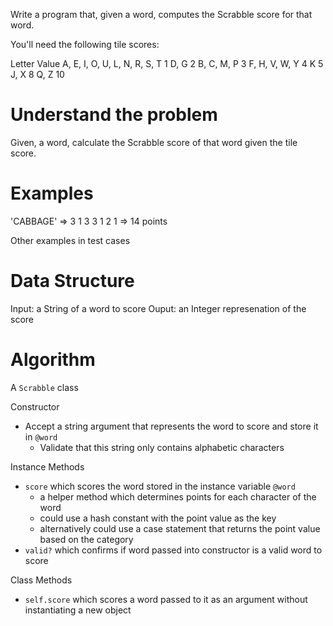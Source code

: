 Write a program that, given a word, computes the Scrabble score for that word.

You'll need the following tile scores:

Letter	Value
A, E, I, O, U, L, N, R, S, T 1
D, G	2
B, C, M, P	3
F, H, V, W, Y	4
K	5
J, X	8
Q, Z	10

# Understand the problem

Given, a word, calculate the Scrabble score of that word given the tile score.

# Examples

'CABBAGE' => 3 1 3 3 1 2 1 => 14 points

Other examples in test cases

# Data Structure

Input: a String of a word to score
Ouput: an Integer represenation of the score

# Algorithm

A `Scrabble` class

Constructor
- Accept a string argument that represents the word to score and store it in `@word`
  - Validate that this string only contains alphabetic characters

Instance Methods
- `score` which scores the word stored in the instance variable `@word`
  - a helper method which determines points for each character of the word
  - could use a hash constant with the point value as the key
  - alternatively could use a case statement that returns the point value based on the category
- `valid?` which confirms if word passed into constructor is a valid word to score

Class Methods
- `self.score` which scores a word passed to it as an argument without instantiating a new object